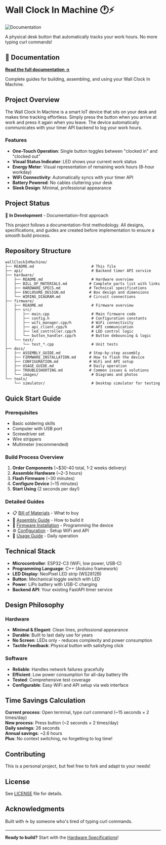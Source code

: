 # Wall Clock In Machine 🕐⚡

![Documentation](https://github.com/lanterno/office-wall-clock/actions/workflows/deploy-docs.yml/badge.svg)

A physical desk button that automatically tracks your work hours. No more typing curl commands!

## 📖 Documentation

**[Read the full documentation →](https://lanterno.github.io/office-wall-clock/)**

Complete guides for building, assembling, and using your Wall Clock In Machine.

## Project Overview

The Wall Clock In Machine is a smart IoT device that sits on your desk and makes time tracking effortless. Simply press the button when you arrive at work and press it again when you leave. The device automatically communicates with your timer API backend to log your work hours.

### Features

- **One-Touch Operation**: Single button toggles between "clocked in" and "clocked out"
- **Visual Status Indicator**: LED shows your current work status
- **Energy Meter**: Visual representation of remaining work hours (8-hour workday)
- **WiFi Connectivity**: Automatically syncs with your timer API
- **Battery Powered**: No cables cluttering your desk
- **Sleek Design**: Minimal, professional appearance

## Project Status

🚧 **In Development** - Documentation-first approach

This project follows a documentation-first methodology. All designs, specifications, and guides are created before implementation to ensure a smooth build process.

## Repository Structure

```
wallClockInMachine/
├── README.md                          # This file
├── api/                               # Backend timer API service
├── hardware/
│   ├── README.md                      # Hardware overview
│   ├── BILL_OF_MATERIALS.md          # Complete parts list with links
│   ├── HARDWARE_SPECS.md             # Technical specifications
│   ├── ENCLOSURE_DESIGN.md           # Box design and dimensions
│   └── WIRING_DIAGRAM.md             # Circuit connections
├── firmware/
│   ├── README.md                      # Firmware overview
│   ├── src/
│   │   ├── main.cpp                   # Main firmware code
│   │   ├── config.h                   # Configuration constants
│   │   ├── wifi_manager.cpp/h         # WiFi connectivity
│   │   ├── api_client.cpp/h           # API communication
│   │   ├── led_controller.cpp/h       # LED control logic
│   │   └── button_handler.cpp/h       # Button debouncing & logic
│   └── test/
│       └── test_*.cpp                 # Unit tests
├── docs/
│   ├── ASSEMBLY_GUIDE.md             # Step-by-step assembly
│   ├── FIRMWARE_INSTALLATION.md      # How to flash the device
│   ├── CONFIGURATION.md              # WiFi and API setup
│   ├── USAGE_GUIDE.md                # Daily operation
│   ├── TROUBLESHOOTING.md            # Common issues & solutions
│   └── images/                        # Diagrams and photos
└── tools/
    └── simulator/                     # Desktop simulator for testing
```

## Quick Start Guide

### Prerequisites

- Basic soldering skills
- Computer with USB port
- Screwdriver set
- Wire strippers
- Multimeter (recommended)

### Build Process Overview

1. **Order Components** (~$30-40 total, 1-2 weeks delivery)
2. **Assemble Hardware** (~2-3 hours)
3. **Flash Firmware** (~30 minutes)
4. **Configure Device** (~15 minutes)
5. **Start Using** (2 seconds per day!)

### Detailed Guides

- 📋 [Bill of Materials](hardware/BILL_OF_MATERIALS.md) - What to buy
- 🔧 [Assembly Guide](docs/ASSEMBLY_GUIDE.md) - How to build it
- 💾 [Firmware Installation](docs/FIRMWARE_INSTALLATION.md) - Programming the device
- ⚙️ [Configuration](docs/CONFIGURATION.md) - Setup WiFi and API
- 📖 [Usage Guide](docs/USAGE_GUIDE.md) - Daily operation

## Technical Stack

- **Microcontroller**: ESP32-C3 (WiFi, low power, USB-C)
- **Programming Language**: C++ (Arduino framework)
- **LED Display**: NeoPixel LED strip (WS2812B)
- **Button**: Mechanical toggle switch with LED
- **Power**: LiPo battery with USB-C charging
- **Backend API**: Your existing FastAPI timer service

## Design Philosophy

### Hardware
- **Minimal & Elegant**: Clean lines, professional appearance
- **Durable**: Built to last daily use for years
- **No Screen**: LEDs only - reduces complexity and power consumption
- **Tactile Feedback**: Physical button with satisfying click

### Software
- **Reliable**: Handles network failures gracefully
- **Efficient**: Low power consumption for all-day battery life
- **Tested**: Comprehensive test coverage
- **Configurable**: Easy WiFi and API setup via web interface

## Time Savings Calculation

**Current process**: Open terminal, type curl command (~15 seconds × 2 times/day)  
**New process**: Press button (~2 seconds × 2 times/day)  
**Daily savings**: 26 seconds  
**Annual savings**: ~2.6 hours  
**Plus**: No context switching, no forgetting to log time!

## Contributing

This is a personal project, but feel free to fork and adapt to your needs!

## License

See [LICENSE](LICENSE) file for details.

## Acknowledgments

Built with ☕ by someone who's tired of typing curl commands.

---

**Ready to build?** Start with the [Hardware Specifications](hardware/HARDWARE_SPECS.md)!
